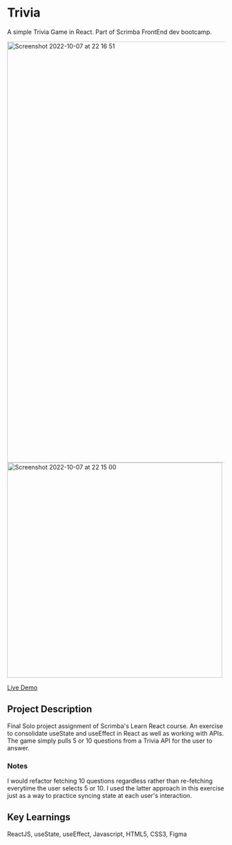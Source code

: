 
# Trivia
A simple Trivia Game in React. Part of Scrimba FrontEnd dev bootcamp.

<img width="974" alt="Screenshot 2022-10-07 at 22 16 51" src="https://user-images.githubusercontent.com/40455204/194646340-867d3867-eb3f-40a5-bfd4-5a927dbb2e1c.png">

<img width="498" alt="Screenshot 2022-10-07 at 22 15 00" src="https://user-images.githubusercontent.com/40455204/194646357-1d3abb22-5548-4db2-96eb-cbdb293782bd.png">

[Live Demo](https://davidelucifora.github.io/trivia/)


## Project Description

Final Solo project assignment of Scrimba's Learn React course. An exercise to consolidate useState and useEffect in React as well as working with APIs.
The game simply pulls 5 or 10 questions from a Trivia API for the user to answer.

### Notes

I would refactor fetching 10 questions regardless rather than re-fetching everytime the user selects 5 or 10. I used the latter approach in this exercise just as a way to practice syncing state at each user's interaction.

## Key Learnings
ReactJS, useState, useEffect, Javascript, HTML5, CSS3, Figma

